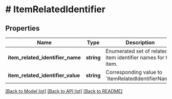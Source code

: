 # # ItemRelatedIdentifier

## Properties

Name | Type | Description | Notes
------------ | ------------- | ------------- | -------------
**item_related_identifier_name** | **string** | Enumerated set of related item identifier names for the item. | [optional]
**item_related_identifier_value** | **string** | Corresponding value to &#x60;ItemRelatedIdentifierName&#x60;. | [optional]

[[Back to Model list]](../../README.md#models) [[Back to API list]](../../README.md#endpoints) [[Back to README]](../../README.md)
